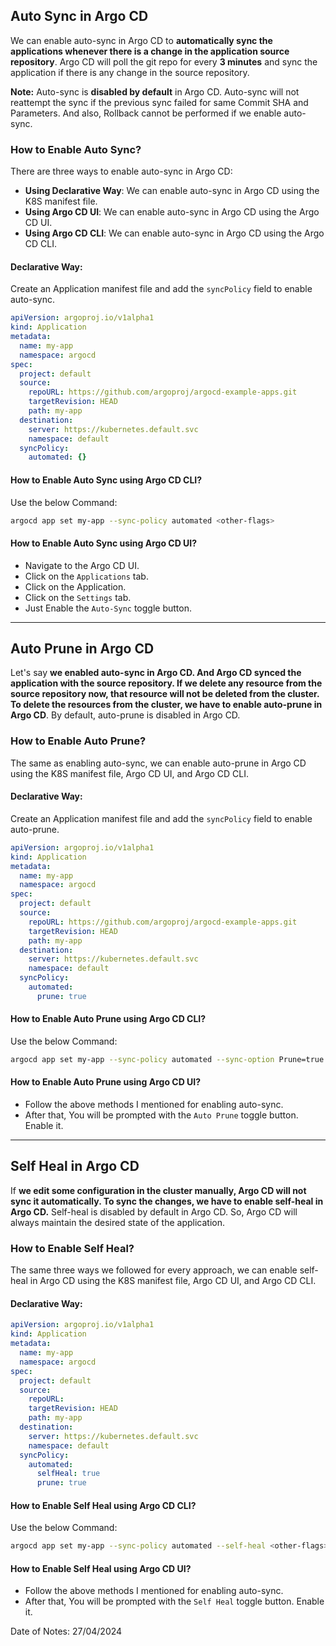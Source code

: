 ## Auto Sync in Argo CD

We can enable auto-sync in Argo CD to **automatically sync the applications whenever there is a change in the application source repository**. Argo CD will poll the git repo for every **3 minutes** and sync the application if there is any change in the source repository.<br>

**Note:** Auto-sync is **disabled by default** in Argo CD. Auto-sync will not reattempt the sync if the previous sync failed for same Commit SHA and Parameters. And also, Rollback cannot be performed if we enable auto-sync. 

### How to Enable Auto Sync?

There are three ways to enable auto-sync in Argo CD:

- **Using Declarative Way**: We can enable auto-sync in Argo CD using the K8S manifest file.
- **Using Argo CD UI**: We can enable auto-sync in Argo CD using the Argo CD UI.
- **Using Argo CD CLI**: We can enable auto-sync in Argo CD using the Argo CD CLI.

#### Declarative Way:

Create an Application manifest file and add the `syncPolicy` field to enable auto-sync.

```yaml
apiVersion: argoproj.io/v1alpha1
kind: Application
metadata:
  name: my-app
  namespace: argocd
spec:
  project: default
  source:
    repoURL: https://github.com/argoproj/argocd-example-apps.git
    targetRevision: HEAD
    path: my-app
  destination:
    server: https://kubernetes.default.svc
    namespace: default
  syncPolicy:
    automated: {}
```

#### How to Enable Auto Sync using Argo CD CLI?

Use the below Command:

```bash
argocd app set my-app --sync-policy automated <other-flags>
```

#### How to Enable Auto Sync using Argo CD UI?

- Navigate to the Argo CD UI.
- Click on the `Applications` tab.
- Click on the Application.
- Click on the `Settings` tab.
- Just Enable the `Auto-Sync` toggle button.

---

## Auto Prune in Argo CD

Let's say **we enabled auto-sync in Argo CD. And Argo CD synced the application with the source repository. If we delete any resource from the source repository now, that resource will not be deleted from the cluster. To delete the resources from the cluster, we have to enable auto-prune in Argo CD**. By default, auto-prune is disabled in Argo CD.

### How to Enable Auto Prune?

The same as enabling auto-sync, we can enable auto-prune in Argo CD using the K8S manifest file, Argo CD UI, and Argo CD CLI.

#### Declarative Way:

Create an Application manifest file and add the `syncPolicy` field to enable auto-prune.

```yaml
apiVersion: argoproj.io/v1alpha1
kind: Application
metadata:
  name: my-app
  namespace: argocd
spec:
  project: default
  source:
    repoURL: https://github.com/argoproj/argocd-example-apps.git
    targetRevision: HEAD
    path: my-app
  destination:
    server: https://kubernetes.default.svc
    namespace: default
  syncPolicy:
    automated:
      prune: true
```

#### How to Enable Auto Prune using Argo CD CLI?

Use the below Command:

```bash
argocd app set my-app --sync-policy automated --sync-option Prune=true <other-flags>
```

#### How to Enable Auto Prune using Argo CD UI?

- Follow the above methods I mentioned for enabling auto-sync.
- After that, You will be prompted with the `Auto Prune` toggle button. Enable it.

---

## Self Heal in Argo CD

If **we edit some configuration in the cluster manually, Argo CD will not sync it automatically. To sync the changes, we have to enable self-heal in Argo CD.** Self-heal is disabled by default in Argo CD. So, Argo CD will always maintain the desired state of the application.

### How to Enable Self Heal?

The same three ways we followed for every approach, we can enable self-heal in Argo CD using the K8S manifest file, Argo CD UI, and Argo CD CLI.

#### Declarative Way:

```yaml
apiVersion: argoproj.io/v1alpha1
kind: Application
metadata:
  name: my-app
  namespace: argocd
spec:
  project: default
  source:
    repoURL:
    targetRevision: HEAD
    path: my-app
  destination:
    server: https://kubernetes.default.svc
    namespace: default
  syncPolicy:
    automated:
      selfHeal: true
      prune: true
```

#### How to Enable Self Heal using Argo CD CLI?

Use the below Command:

```bash
argocd app set my-app --sync-policy automated --self-heal <other-flags>
```

#### How to Enable Self Heal using Argo CD UI?

- Follow the above methods I mentioned for enabling auto-sync.
- After that, You will be prompted with the `Self Heal` toggle button. Enable it.

Date of Notes: 27/04/2024